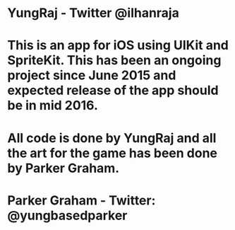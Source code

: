 # YungRaj - Twitter @ilhanraja
# This is an app for iOS using UIKit and SpriteKit. This has been an ongoing project since June 2015 and expected release of the app should be in mid 2016. 
# All code is done by YungRaj and all the art for the game has been done by Parker Graham.
# Parker Graham - Twitter: @yungbasedparker
